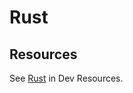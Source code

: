 # Rust


## Resources

See [Rust](https://michaelcurrin.github.io/dev-resources/resources/rust/) in Dev Resources.


